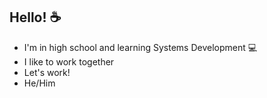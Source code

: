 ## Hello! ☕

- I'm in high school and learning Systems Development 💻
- I like to work together 
- Let's work!
- He/Him

